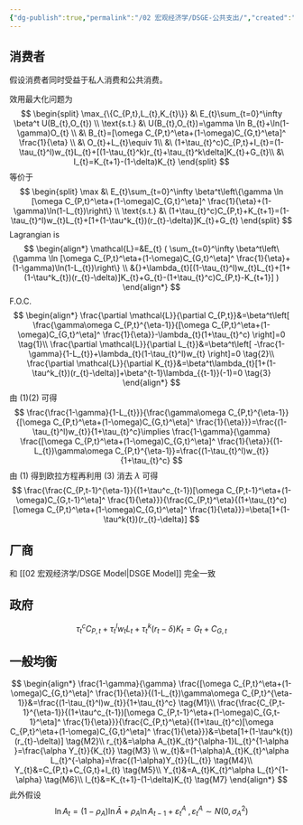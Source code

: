 ```yaml
---
{"dg-publish":true,"permalink":"/02 宏观经济学/DSGE-公共支出/","created":"2023-06-18T16:33:14.815+08:00","updated":"2024-03-31T20:29:22.781+08:00"}
---
```


## 消费者

假设消费者同时受益于私人消费和公共消费。

效用最大化问题为
$$
\begin{split}
\max_{\{C_{P,t},L_{t},K_{t}\}} &\ E_{t}\sum_{t=0}^\infty \beta^t U(B_{t},O_{t}) \\
\text{s.t.} &\ U(B_{t},O_{t})=\gamma \ln B_{t}+\ln(1-\gamma)O_{t} \\
&\ B_{t}=[\omega C_{P,t}^\eta+(1-\omega)C_{G,t}^\eta]^ \frac{1}{\eta} \\
&\ O_{t}+L_{t}\equiv 1\\
&\ (1+\tau_{t}^c)C_{P,t}+I_{t}=(1-\tau_{t}^l)w_{t}L_{t}+[(1-\tau_{t}^k)r_{t}+\tau_{t}^k\delta]K_{t}+G_{t}\\
&\ I_{t}=K_{t+1}-(1-\delta)K_{t}
\end{split}
$$
等价于
$$
\begin{split}
\max &\ E_{t}\sum_{t=0}^\infty \beta^t\left\{\gamma \ln [\omega C_{P,t}^\eta+(1-\omega)C_{G,t}^\eta]^ \frac{1}{\eta}+(1-\gamma)\ln(1-L_{t})\right\} \\
\text{s.t.} &\ (1+\tau_{t}^c)C_{P,t}+K_{t+1}=(1-\tau_{t}^l)w_{t}L_{t}+[1+(1-\tau^k_{t})(r_{t}-\delta)]K_{t}+G_{t}
\end{split}
$$
Lagrangian is
$$
\begin{align*}
\mathcal{L}=&E_{t} ( \sum_{t=0}^\infty \beta^t\left\{\gamma \ln [\omega C_{P,t}^\eta+(1-\omega)C_{G,t}^\eta]^ \frac{1}{\eta}+(1-\gamma)\ln(1-L_{t})\right\} \\
&{}+\lambda_{t}[(1-\tau_{t}^l)w_{t}L_{t}+[1+(1-\tau^k_{t})(r_{t}-\delta)]K_{t}+G_{t}-(1+\tau_{t}^c)C_{P,t}-K_{t+1}] )
\end{align*}
$$
F.O.C.
$$
\begin{align*}
\frac{\partial \mathcal{L}}{\partial C_{P,t}}&=\beta^t\left[ \frac{\gamma\omega C_{P,t}^{\eta-1}}{[\omega C_{P,t}^\eta+(1-\omega)C_{G,t}^\eta]^ \frac{1}{\eta}}-\lambda_{t}(1+\tau_{t}^c) \right]=0 \tag{1}\\
\frac{\partial \mathcal{L}}{\partial L_{t}}&=\beta^t\left[ -\frac{1-\gamma}{1-L_{t}}+\lambda_{t}(1-\tau_{t}^l)w_{t} \right]=0 \tag{2}\\
\frac{\partial \mathcal{L}}{\partial K_{t}}&=\beta^t\lambda_{t}[1+(1-\tau^k_{t})(r_{t}-\delta)]+\beta^{t-1}\lambda_{{t-1}}(-1)=0 \tag{3}
\end{align*}
$$
由 $(1)(2)$ 可得
$$
\frac{\frac{1-\gamma}{1-L_{t}}}{\frac{\gamma\omega C_{P,t}^{\eta-1}}{[\omega C_{P,t}^\eta+(1-\omega)C_{G,t}^\eta]^ \frac{1}{\eta}}}=\frac{(1-\tau_{t}^l)w_{t}}{1+\tau_{t}^c}\implies \frac{1-\gamma}{\gamma} \frac{[\omega C_{P,t}^\eta+(1-\omega)C_{G,t}^\eta]^ \frac{1}{\eta}}{(1-L_{t})\gamma\omega C_{P,t}^{\eta-1}}=\frac{(1-\tau_{t}^l)w_{t}}{1+\tau_{t}^c}
$$
由 $(1)$ 得到欧拉方程再利用 $(3)$ 消去 $\lambda$ 可得
$$
\frac{\frac{C_{P,t-1}^{\eta-1}}{(1+\tau^c_{t-1})[\omega C_{P,t-1}^\eta+(1-\omega)C_{G,t-1}^\eta]^ \frac{1}{\eta}}}{\frac{C_{P,t}^\eta}{(1+\tau_{t}^c)[\omega C_{P,t}^\eta+(1-\omega)C_{G,t}^\eta]^ \frac{1}{\eta}}}=\beta[1+(1-\tau^k{t})(r_{t}-\delta)]
$$
## 厂商

和 [[02 宏观经济学/DSGE Model\|DSGE Model]] 完全一致

## 政府

$$
\tau_{t}^cC_{P,t}+\tau_{t}^lw_{t}L_{t}+\tau^k_{t}(r_{t}-\delta)K_{t}=G_{t}+C_{G,t}
$$

## 一般均衡

$$
\begin{align*}
\frac{1-\gamma}{\gamma} \frac{[\omega C_{P,t}^\eta+(1-\omega)C_{G,t}^\eta]^ \frac{1}{\eta}}{(1-L_{t})\gamma\omega C_{P,t}^{\eta-1}}&=\frac{(1-\tau_{t}^l)w_{t}}{1+\tau_{t}^c} \tag{M1}\\
\frac{\frac{C_{P,t-1}^{\eta-1}}{(1+\tau^c_{t-1})[\omega C_{P,t-1}^\eta+(1-\omega)C_{G,t-1}^\eta]^ \frac{1}{\eta}}}{\frac{C_{P,t}^\eta}{(1+\tau_{t}^c)[\omega C_{P,t}^\eta+(1-\omega)C_{G,t}^\eta]^ \frac{1}{\eta}}}&=\beta[1+(1-\tau^k{t})(r_{t}-\delta)] \tag{M2}\\
r_{t}&=\alpha A_{t}K_{t}^{\alpha-1}L_{t}^{1-\alpha }=\frac{\alpha Y_{t}}{K_{t}} \tag{M3} \\
w_{t}&=(1-\alpha)A_{t}K_{t}^\alpha L_{t}^{-\alpha}=\frac{(1-\alpha)Y_{t}}{L_{t}} \tag{M4}\\
Y_{t}&=C_{P,t}+C_{G,t}+I_{t} \tag{M5}\\
Y_{t}&=A_{t}K_{t}^\alpha L_{t}^{1-\alpha} \tag{M6}\\
I_{t}&=K_{t+1}-(1-\delta)K_{t} \tag{M7}
\end{align*}
$$
此外假设
$$
\ln A_{t}=(1-\rho_{A})\ln \bar{A}+\rho_{A}\ln A_{t-1}+\varepsilon_{t}^A\ ,\varepsilon_{t}^A\sim N(0,\sigma_{A}^{2})
$$

